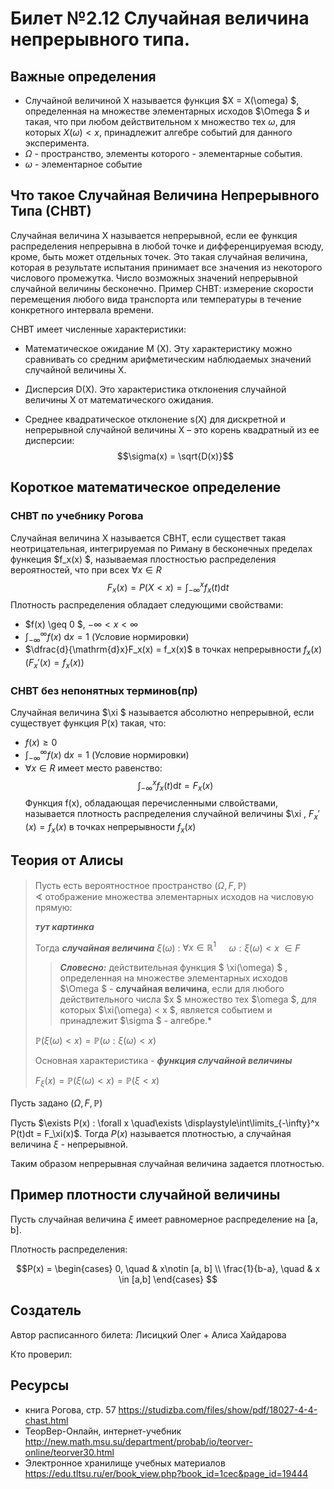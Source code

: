 # Билет №2.12 Случайная величина непрерывного типа.
## Важные определения
- Случайной величиной X называется функция  $X = X(\omega) $, определенная на множестве элементарных исходов  $\Omega $ и такая, что при любом действительном x множество тех  $\omega$, для которых  $X(\omega) < x$, принадлежит алгебре событий для данного эксперимента.
- $\Omega$ - пространство, элементы которого - элементарные события.
- $\omega$ - элементарное событие
## Что такое Случайная Величина Непрерывного Типа (СНВТ)
Случайная величина Х называется непрерывной, если ее функция распределения непрерывна в любой точке и дифференцируемая всюду, кроме, быть может отдельных точек. Это такая случайная величина, которая в результате испытания принимает все значения из некоторого числового промежутка. Число возможных значений непрерывной случайной величины бесконечно. 
Пример СНВТ: измерение скорости перемещения любого вида транспорта или температуры в течение конкретного интервала времени.

СНВТ имеет численные характеристики:

- Математическое ожидание М (Х). Эту характеристику можно сравнивать со средним арифметическим наблюдаемых значений случайной величины Х.

- Дисперсия D(X). Это характеристика отклонения случайной величины Х от математического ожидания.

- Среднее квадратическое отклонение s(Х) для дискретной и непрерывной случайной величины Х – это корень квадратный из ее дисперсии:
$$\sigma(x) = \sqrt{D(x)}$$

## Короткое математическое определение 
### СНВТ по учебнику Рогова
Случайная величина X называется СВНТ, если существет такая неотрицательная, интегрируемая по Риману в бесконечных пределах функеция  $f_x(x) $, называемая плостностью распределения вероятностей, что при всех $\forall x \in R$
$$ F_x(x) = P(X < x) = \int_{-\infty}^x f_x(t) \mathrm{d}t$$
Плотность распределения обладает следующими свойствами:
- $f(x) \geq 0 $,  $-\infty < x < \infty$ 
- $\int_{-\infty}^{\infty} f(x) \: \mathrm{d}x = 1$  (Условие нормировки)
- $\dfrac{d}{\mathrm{d}x}F_x(x) = f_x(x)$ в точках непрерывности $f_x(x)$ ($F_x'(x) = f_x(x)$)

### СНВТ без непонятных терминов(пр)
Случайная величина  $\xi $ называется абсолютно непрерывной, если существует функция P(x) такая, что:
- $f(x) \geq 0$
- $\int_{-\infty}^{\infty} f(x) \: \mathrm{d}x = 1$  (Условие нормировки)
- $\forall x \in R$ имеет место равенство:
$$\int_{-\infty}^x f_x(t) \mathrm{d}t = F_x(x)$$
Функция f(x), обладающая перечисленными слвойствами, называется плотность распределения случайной величины  $\xi ,  $F_x'(x) = f_x(x)$ в точках непрерывности $f_x(x)$
## Теория от Алисы
> Пусть есть  вероятностное пространство $(\Omega, F, \mathbb P)$  
$\sphericalangle$ отображение множества элементарных исходов на числовую прямую:
>
>***тут картинка***
>
>Тогда ***случайная величина*** 
>$\xi(\omega)$ : $\forall x \in \mathbb R ^ 1 \quad$ $\omega : \xi(\omega) < x$ $\in F$   
>
> > ***Словесно:*** действительная функция 
> > $ \xi(\omega) $
> > , определенная на множестве элементарных исходов  $\Omega $ - **случайная величина**, если для любого действительного числа  $x $ множество тех  $\omega $, для которых  $\xi(\omega) < x $, является событием и принадлежит  $\sigma $ - алгебре.*
>
>$\mathbb P(\xi(\omega) < x) = \mathbb P(\omega : \xi(\omega) < x)$
>
>Основная характеристика - ***функция случайной величины***
>
>$F_\xi(x) = \mathbb P(\xi(\omega) < x) = \mathbb P(\xi < x)$

Пусть задано $(\Omega, F, \mathbb P)$

Пусть $\exists P(x) : \forall x \quad\exists \displaystyle\int\limits_{-\infty}^x P(t)dt = F_\xi(x)$. Тогда $P(x)$ называется плотностью, а случайная величина 
$\xi$ - непрерывной.

Таким образом непрерывная случайная величина задается плотностью.

## Пример плотности случайной величины

Пусть случайная величина $\xi$ имеет равномерное распределение на [a, b].

Плотность распределения:

$$P(x) =
\begin{cases} 0, \quad & x\notin [a, b] \\
\frac{1}{b-a}, \quad & x \in [a,b] 
\end{cases}
$$

## Создатель

Автор расписанного билета: Лисицкий Олег + Алиса Хайдарова

Кто проверил:


## Ресурсы
- книга Рогова, стр. 57 https://studizba.com/files/show/pdf/18027-4-4-chast.html
- ТеорВер-Онлайн, интернет-учебник http://new.math.msu.su/department/probab/io/teorver-online/teorver30.html
- Электронное хранилище учебных материалов https://edu.tltsu.ru/er/book_view.php?book_id=1cec&page_id=19444
